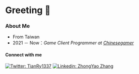 # Greeting :wave:

### About Me
- From Taiwan
- 2021 － Now：*Game Client Programmer at [Chinesegamer](https://www.chinesegamer.net/index.asp)*


#### Connect with me
[![Twitter: TianRy1337](https://img.shields.io/twitter/follow/TianRy1337?style=social)](https://twitter.com/TianRy1337) [![Linkedin: ZhongYao Zhang](https://img.shields.io/badge/-ZhongYaoZhang-blue?style=flat-square&logo=Linkedin&logoColor=white&link=https://www.linkedin.com/in/zhongyao-zhang-836734208/)](https://www.linkedin.com/in/thaianebraga/) 
